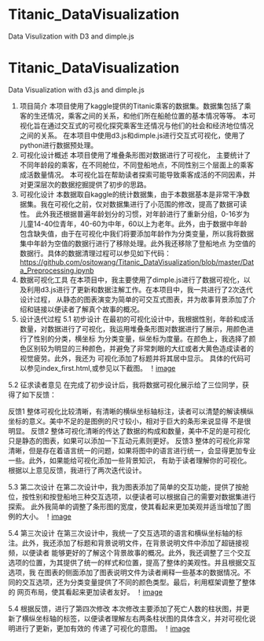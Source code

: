 # Titanic_DataVisualization
Data Visulization with D3 and dimple.js
# Titanic_DataVisualization
Data Visualization with d3.js and dimple.js
1. 项目简介
本项目使用了kaggle提供的Titanic乘客的数据集。数据集包括了乘客的生还情况，乘客之间的关系，和他们所在船舱位置的基本情况等等。
本可视化旨在通过交互式的可视化探究乘客生还情况与他们的社会和经济地位情况之间的关系。
在本项目中使用d3.js和dimple.js进行交互式可视化，使用了python进行数据预处理。
2. 可视化设计概述
本项目使用了堆叠条形图对数据进行了可视化， 主要统计了不同年龄段的乘客，在不同舱位，不同登船地点，不同性别三个层面上的乘客成活数量情况。
本可视化旨在帮助读者探索可能导致乘客成活的不同因素，并对更深层次的数据挖掘提供了初步的思路。
3. 可视化设计
本数据取自kaggle的统计数据集，由于本数据基本是非常干净数据集。我在可视化之前，仅对数据集进行了小范围的修改，提高了数据可读性。
此外我还根据普遍年龄划分的习惯，对年龄进行了重新分组，0-16岁为儿童14-40位青年，40-60为中年，60以上为老年。此外，由于数据中年龄
包含缺失值，由于在可视化中我们将要添加年龄作为分类变量，所以我将数据集中年龄为空值的数据行进行了移除处理。此外我还移除了登船地点
为空值的数据行。具体的数据清理过程可以参见如下代码：
https://github.com/ositowang/Titanic_DataVisualization/blob/master/Data_Preprocessing.ipynb
4. 数据可视化工具
在本项目中，我主要使用了dimple.js进行了数据可视化，以及利用d3.js进行了更新和数据注解工作。在本项目中，我一共进行了2次迭代设计过程，
从静态的图表演变为简单的可交互式图表，并为故事背景添加了介绍和链接以便读者了解真个故事的概况。
5. 设计迭代过程
5.1 初步设计
在最初的可视化设计中，我根据性别，年龄和成活数量，对数据进行了可视化，我运用堆叠条形图对数据进行了展示，用颜色进行了性别的分类，横坐标
为分类变量，纵坐标为度量。在颜色上，我选择了颜色区别较为明显的三种颜色，并避免了非常刺眼的大红或者大黄色造成读者的视觉疲劳。此外，我还为
可视化添加了标题并将其居中显示。
具体的代码可以参见index_first.html,或参见以下截图。
！[image](https://github.com/ositowang/Titanic_DataVisualization/blob/master/Initial_Design.PNG)

5.2 征求读者意见
在完成了初步设计后，我将数据可视化展示给了三位同学，获得了如下反馈：

反馈1
整体可视化比较清晰，有清晰的横纵坐标轴标注，读者可以清楚的解读横纵坐标的意义。美中不足的是图例的尺寸较小，相对于巨大的条形来说显得
不是很明显。
反馈2
整体可视化清晰的传达了数据的构成和数量，美中不足的是可视化只是静态的图表，如果可以添加一下互动元素则更好。
反馈3
整体的可视化非常清晰，但是存在着语言统一的问题，如果将图中的语言进行统一，会显得更加专业一些。此外，如果能给可视化添加一些背景知识，
有助于读者理解你的可视化。
根据以上意见反馈，我进行了两次迭代设计。

5.3 第二次设计
在第二次设计中，我为图表添加了简单的交互功能，提供了按舱位，按性别和按登船地三种交互选项，以便读者可以根据自己的需要对数据集进行探索。
此外我简单的调整了条形图的宽度，使其看起来更加美观并适当增加了图例的大小。
！[image](https://github.com/ositowang/Titanic_DataVisualization/blob/master/Second_Design.PNG)

5.4 第三次设计
在第三次设计中，我统一了交互选项的语言和横纵坐标轴的标注。此外，我还添加了标题和背景说明文件，在背景说明文件中添加了超链接视频，以便读者
能够更好的了解这个背景故事的概况。此外，我还调整了三个交互选项的位置，为其提供了统一的样式和位置，提高了整体的美观性。并且根据交互选项，我
在图表的侧面添加了图表说明文件为读者阐释一些基本的数据情况。不同的交互选项，还为分类变量提供了不同的颜色类型。最后，利用框架调整了整体的
网页布局，使其看起来更加读者友好。
！[image](https://github.com/ositowang/Titanic_DataVisualization/blob/master/Final_Design.PNG)

5.4 根据反馈，进行了第四次修改
本次修改主要添加了死亡人数的柱状图，并更新了横纵坐标轴的标签，以便读者理解左右两条柱状图的具体含义，并对可视化说明进行了更新，更加有效的
传递了可视化的意图。
！[image](https://github.com/ositowang/Titanic_DataVisualization/blob/master/Updated_Design.PNG)
